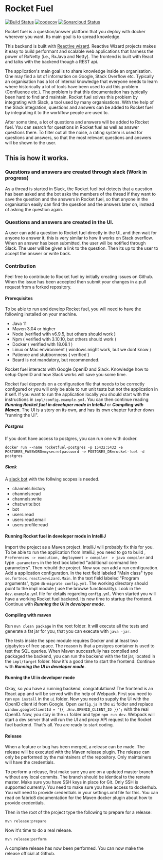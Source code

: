 # Rocket Fuel

[![Build Status](https://travis-ci.com/FortnoxAB/rocket-fuel.svg?branch=master)](https://travis-ci.com/FortnoxAB/rocket-fuel)
[![codecov](https://codecov.io/gh/FortnoxAB/rocket-fuel/branch/master/graph/badge.svg)](https://codecov.io/gh/FortnoxAB/rocket-fuel)
[![Sonarcloud Status](https://sonarcloud.io/api/project_badges/measure?project=se.fortnox:rocket-fuel&metric=alert_status)](https://sonarcloud.io/dashboard?id=se.fortnox:rocket-fuel)

Rocket fuel is a question/answer platform that you deploy with docker wherever you want. Its main goal is to spread knowledge.

This backend is built with [Reactive wizard](https://github.com/FortnoxAB/reactive-wizard). Reactive Wizard projects makes it easy to build performant and scalable web applications that harness the power of RxNetty (i.e., RxJava and Netty). The frontend is built with React and talks with the backend though a REST api. 

The application's main goal is to share knowledge inside an organisation. One may find a lot of information on Google, Stack Overflow etc. Typically an organisation has a lot of internal knowledge that everyone needs to learn where historically a lot of tools have been used to aid this problem (Confluence etc.). The problem is that this documentation has typically been hard to find and maintain. Rocket fuel solves this problem by integrating with Slack, a tool used by many organisations. With the help of the Slack integration, questions and answers can be added to Rocket fuel by integrating it to the workflow people are used to. 

After some time, a lot of questions and answers will be added to Rocket fuel. You can search for questions in Rocket fuel as well as answer questions there. To filter out all the noise, a rating system is used for questions and answers, so that the most relevant questions and answers will be shown to the user.

## This is how it works. 

### Questions and answers are created through slack (Work in progress)

As a thread is started in Slack, the Rocket fuel bot detects that a question has been asked and the bot asks the members of the thread if they want to save the question and the answers in Rocket fuel, so that anyone in the organisation easily can find the question and the answers later on, instead of asking the question again. 

### Questions and answers are created in the UI.
A user can add a question to Rocket fuel directly in the UI, and then wait for anyone to answer it, this is very similar to how it works on Stack overflow. When an answer has been submitted, the user will be notified through Slack. The user will be given a link to the question. Then its up to the user to accept the answer or write back. 


### Contribution

Feel free to contribute to Rocket fuel by initially creating issues on Github. When the issue has been accepted then submit your changes in a pull request from a forked repository. 

#### Prerequisites

To be able to run and develop Rocket fuel, you will need to have the following installed on your machine.

* Java 11
* Maven 3.04 or higher
* Node (verified with v6.9.5, but others should work )
* Npm ( verified with 3.10.10, but others should work )
* Docker ( verified with 18.09.1 )
* Linux or Mac environment ( windows might work, but we dont know )
* Patience and stubbornness ( verified )
* Beard is not mandatory, but recommended.

Rocket fuel interacts with Google OpenID and Slack. Knowledge how to setup OpenID and how Slack works will save you some time.

Rocket fuel depends on a configuration file that needs to be correctly configured or you will only be able to run unit tests but not the application in it self. If you want to run the application locally you should start with the instructions in `impl/config.example.yml`. You can then continue reading ***Running Rocket fuel in developer mode in IntelliJ*** or ***Compiling with Maven***. The UI is a story on its own, and has its own chapter further down "running the UI".
 
##### Postgres
If you dont have access to postgres, you can run one with docker.

```
docker run --name rocketfuel-postgres -p 15432:5432 -e POSTGRES_PASSWORD=mysecretpassword -e POSTGRES_DB=rocket-fuel -d postgres
```
##### Slack

A [slack bot](https://api.slack.com/apps) with the follwing scopes is needed.
* channels:history
* channels:read
* channels:write
* chat:write:bot
* bot
* users:read
* users:read.email
* users:profile:read
    

#### Running Rocket fuel in developer mode in IntelliJ

Import the project as a Maven project. IntelliJ will probably fix this for you. To be able to run the application from IntelliJ, you need to go to build , `Preferences -> execution, deployment > compiler  > java compiler` and type `-parameters` in the text box labeled "additional command line parameters". Then rebuild the project. Now you can add a run configuration. Add a application configuration. In the text field labeled "Main class" type `se.fortnox.reactivewizard.Main`. In the text field labeled "Program arguments", type `db-migrate config.yml`. The working directory should point to the impl module ( use the browse functionality). Look in the `dev.example.yml` file for details regarding `config.yml`. When started you will have a working Rocket fuel backend. Its now time to startup the frontend. Continue with ***Running the UI in developer mode***.

#### Compiling with maven
Run `mvn clean package` in the root folder. It will execute all the tests and generate a fat jar for you, that you can execute with `java -jar`.

The tests inside the spec module requires Docker and at least two gigabytes of free space. The reason is that a postgres container is used to test the SQL queries. When Maven successfully has compiled and packaged the backend, you  can run the backend with the fat jar, located in the `impl/target` folder. Now it's a good time to start the frontend. Continue with ***Running the UI in developer mode***.

#### Running the UI in developer mode

Okay, so you have a running backend, congratulations! The frontend is an React app and will be served with the help of Webpack. First you need to run `npm install` in the `ui` folder. Now you need to supply the UI with the OpenID client id from Google. Open `config.js` in the `ui` folder and replace `window.googleClientId = '{{ .Env.OPENID_CLIENT_ID }}';` with the real OpenID. Now, you stay in the `ui` folder and type `npm run dev`. Webpack will start a dev server that will run the UI and proxy API request to the Rocket fuel backend. That's all. You are ready to start coding.

#### Release

When a feature or bug has been merged, a release can be made. The release will be executed with the Maven release plugin. The release can only be performed by the maintainers of the repository. Only maintainers will have the credentials. 

To perform a release, first make sure you are on a updated master branch without any local commits. The branch should be identical to the remote master. Make sure you have SSH keys in place for Git. Only SSH is supported currently. You need to make sure you have access to dockerhub. You will need to provide credentials in your settings.xml file for this. You can read on fabric8 documentation for the Maven docker plugin about how to provide credentials.

Then in the root of the project type the following to prepare for a release:

```mvn release:prepare``` 

Now it's time to do a real release.

```mvn release:perform```

A complete release has now been performed. You can now make the release official at Github.
